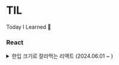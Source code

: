 # TIL
Today I Learned 🌊

### React
<details>
<summary>한입 크기로 잘라먹는 리액트 (2024.06.01 ~ )</summary>
<div markdown="1">
<br>
<p>✨날짜.md 폴더에 강의 메모 + 찾아본 것 정리</p>
  
- 💙 [섹션1_자바스크립트 기본](https://github.com/haaazz/TIL/tree/master/%ED%95%9C%EC%9E%85%20%ED%81%AC%EA%B8%B0%EB%A1%9C%20%EC%9E%98%EB%9D%BC%20%EB%A8%B9%EB%8A%94%20%EB%A6%AC%EC%95%A1%ED%8A%B8/%EC%84%B9%EC%85%981%20_%20JS%EA%B8%B0%EB%B3%B8)
- 💙 [섹션2 자바스크립트 심화](https://github.com/haaazz/TIL/tree/master/%ED%95%9C%EC%9E%85%20%ED%81%AC%EA%B8%B0%EB%A1%9C%20%EC%9E%98%EB%9D%BC%20%EB%A8%B9%EB%8A%94%20%EB%A6%AC%EC%95%A1%ED%8A%B8/%EC%84%B9%EC%85%982%20_%20JS%EC%8B%AC%ED%99%94)
- 💙 [섹션3 Node.js 기초](https://github.com/haaazz/TIL/tree/master/%ED%95%9C%EC%9E%85%20%ED%81%AC%EA%B8%B0%EB%A1%9C%20%EC%9E%98%EB%9D%BC%20%EB%A8%B9%EB%8A%94%20%EB%A6%AC%EC%95%A1%ED%8A%B8/%EC%84%B9%EC%85%983%20_%20Node.js%20%EA%B8%B0%EC%B4%88)
- 💙 [섹션4 React 기초](https://github.com/haaazz/TIL/tree/master/%ED%95%9C%EC%9E%85%20%ED%81%AC%EA%B8%B0%EB%A1%9C%20%EC%9E%98%EB%9D%BC%20%EB%A8%B9%EB%8A%94%20%EB%A6%AC%EC%95%A1%ED%8A%B8/%EC%84%B9%EC%85%984%20_%20react)
- 💙 [섹션5 React 입문](https://github.com/haaazz/TIL/tree/master/%ED%95%9C%EC%9E%85%20%ED%81%AC%EA%B8%B0%EB%A1%9C%20%EC%9E%98%EB%9D%BC%20%EB%A8%B9%EB%8A%94%20%EB%A6%AC%EC%95%A1%ED%8A%B8/%EC%84%B9%EC%85%985%20_%20react%20%EC%9E%85%EB%AC%B8)

</div>
</details>
